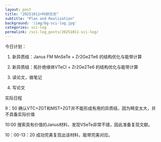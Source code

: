 ```yaml
---
layout: post
title: "20251011+科研日志"
subtitle: "Plan and Realization"
background: '/img/bg-sci-log.jpg'
categories: sci-log
permalink: /sci-log_posts/20251011-sci-log/
---
```


今日计划：

1. 新异质结：Janus FM MnSeTe + Zr2Ge2Te6 的结构优化与能带计算

2. 新异质结：拓扑绝缘体VTeCl + Zr2Ge2Te6 的结构优化与能带计算

3. 读论文，做笔记

4. 写论文


实际日程

9：50 确认VTC+ZGT和MST+ZGT并不能形成有用的异质结，因为畸变太大，并不具备实际价值

10:00 搜索具有价值的Janus材料，发现VSeTe非常不错，因此准备复现文献。

10：00-13：20 成功完美复现出该材料，能带完美对应。